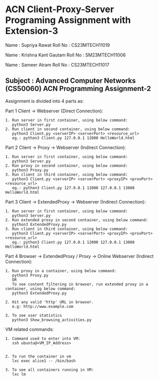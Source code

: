 
# ACN Client-Proxy-Server Programing Assignment with Extension-3

Name  : Supriya Rawat
Roll No : CS23MTECH11019

Name  : Krishna Kant Gautam 
Roll No : SM23MTECH11006

Name  : Sameer Atram
Roll No : CS23MTECH11017

Subject : Advanced Computer Networks (CS50060)
ACN Programming Assignment-2  
---

Assignment is divided into 4 parts as: 

Part 1 Client -> Webserver (Direct Connection):
  
    1. Run server in first container, using below command:  
       python3 Server.py
    2. Run client in second container, using below command:  
       python3 Client.py <serverIP> <serverPort> <resource_url>
       eg.: python3 Client.py 127.0.0.1 12000 HelloWorld.html

Part 2 Client -> Proxy -> Webserver (Indirect Connection):
  
    1. Run server in first container, using below command:  
       python3 Server.py
    2. Run proxy in second container, using below command:  
       python3 Proxy.py
    3. Run client in third container, using below command:  
       python3 Client.py <serverIP> <serverPort> <proxyIP> <proxPort> <resource_url>
       eg.: python3 Client.py 127.0.0.1 12000 127.0.0.1 13000 HelloWorld.html

Part 3 Client -> ExtendedProxy -> Webserver (Indirect Connection):
  
    1. Run server in first container, using below command:  
       python3 Server.py
    2. Run extended proxy in second container, using below command:  
       python3 ExtendedProxy.py
    3. Run client in third container, using below command:  
       python3 Client.py <serverIP> <serverPort> <proxyIP> <proxPort> <resource_url>
       eg.: python3 Client.py 127.0.0.1 12000 127.0.0.1 13000 HelloWorld.html

Part 4 Browser -> ExtendedProxy / Proxy -> Online Webserver (Indirect Connection):
  
    1. Run proxy in a container, using below command: 
       python3 Proxy.py  
       OR  
       To see content filtering in browser, run extended proxy in a container, using below command: 
       python3 ExtendedProxy.py
       
    2. Hit any valid 'http' URL in browser.
       e.g: http://www.example.com

    3. To see user statistics
       python3 Show_browsing_activities.py

VM related commands:  
    
    1. Command used to enter into VM:   
       ssh ubuntu@<VM_IP_Address>

    
    2. To run the container in vm
       lxc exec alice1 -- /bin/bash

    3. To see all containers running in VM:   
       lxc lm

